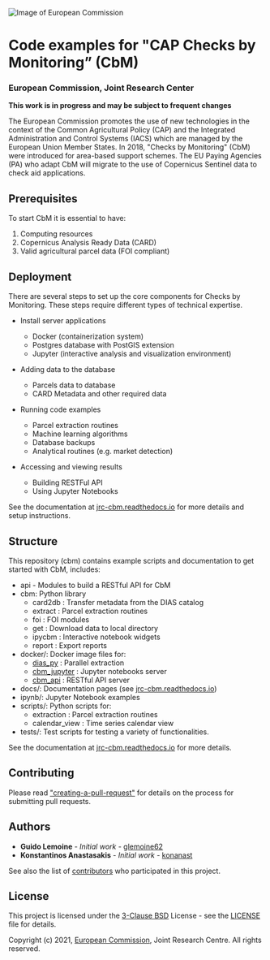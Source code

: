 ![Image of European Commission](https://raw.githubusercontent.com/ec-jrc/cbm/main/docs/img/eu_science_hub.png)
# Code examples for "CAP Checks by Monitoring” (CbM)
### European Commission, Joint Research Center

**This work is in progress and may be subject to frequent changes**

The European Commission promotes the use of new technologies in the context of
the Common Agricultural Policy (CAP) and the Integrated Administration and
Control Systems (IACS) which are managed by the European Union Member States.
In 2018, "Checks by Monitoring" (CbM) were introduced for area-based support
schemes. The EU  Paying Agencies (PA) who adapt CbM will migrate to the use of
Copernicus Sentinel data to check aid applications.



## Prerequisites

To start CbM it is essential to have:

1. Computing resources
2. Copernicus Analysis Ready Data (CARD)
3. Valid agricultural parcel data (FOI compliant)


## Deployment

There are several steps to set up the core components for Checks by Monitoring.
These steps require different types of technical expertise. 

- Install server applications
    - Docker (containerization system)
    - Postgres database with PostGIS extension
    - Jupyter (interactive analysis and visualization environment)


- Adding data to the database
    - Parcels data to database
    - CARD Metadata and other required data


- Running code examples
    - Parcel extraction routines
    - Machine learning algorithms
    - Database backups
    - Analytical routines (e.g. market detection)


- Accessing and viewing results
    - Building RESTFul API
    - Using Jupyter Notebooks


See the documentation at [jrc-cbm.readthedocs.io](https://jrc-cbm.readthedocs.io)
for more details and setup instructions.


## Structure

This repository (cbm) contains example scripts and documentation to get started
with  CbM, includes:

- api - Modules to build a RESTful API for CbM
- cbm: Python library
    - card2db : Transfer metadata from the DIAS catalog
    - extract : Parcel extraction routines
    - foi : FOI modules
    - get : Download data to local directory
    - ipycbm : Interactive notebook widgets
    - report : Export reports
- docker/: Docker image files for:
    - [dias_py](https://hub.docker.com/r/glemoine62/dias_py) : Parallel extraction
    - [cbm_jupyter](https://hub.docker.com/r/gtcap/cbm_jupyter) : Jupyter notebooks server
    - [cbm_api](https://hub.docker.com/r/gtcap/cbm_api) : RESTful API server
- docs/: Documentation pages (see [jrc-cbm.readthedocs.io](https://jrc-cbm.readthedocs.io))
- ipynb/: Jupyter Notebook examples
- scripts/: Python scripts for:
    - extraction : Parcel extraction routines
    - calendar_view : Time series calendar view
- tests/: Test scripts for testing a variety of functionalities.

See the documentation at [jrc-cbm.readthedocs.io](https://jrc-cbm.readthedocs.io) for more details.


## Contributing

Please read ["creating-a-pull-request"](https://docs.github.com/en/github/collaborating-with-issues-and-pull-requests/creating-a-pull-request)
for details on the process for submitting pull requests.


## Authors

* **Guido Lemoine** - *Initial work* - [glemoine62](https://github.com/glemoine62)
* **Konstantinos Anastasakis** - *Initial work* - [konanast](https://github.com/konanast)

See also the list of [contributors](https://github.com/ec-jrc/cbm/contributors)
who participated in this project.


## License

This project is licensed under the [3-Clause BSD](https://opensource.org/licenses/BSD-3-Clause)
License - see the [LICENSE](LICENSE) file for details.


Copyright (c) 2021, [European Commission](https://ec.europa.eu/),
Joint Research Centre. All rights reserved.
